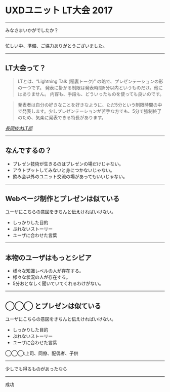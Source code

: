 # UXDユニット LT大会 2017 

---

みなさまいかがでしたか？

---

忙しい中、準備、ご協力ありがとうございました。

---

## LT大会って？


> LTとは、“Lightning Talk (稲妻トーク)” の略で、プレゼンテーションの形の一つです。 発表に掛かる制限は発表時間5分以内というものだけ。他にはありません。
> 内容も、手段も、どういったものを使っても良いのです。

> 発表者は自分の好きなことを好きなように、ただ5分という制限時間の中で発表します。少しプレゼンテーションが苦手な方でも、5分で強制終了のため、気楽に発表できる特長があります。

<cite>[長岡技大LT部](https://sites.google.com/site/nagaokalt/)</cite>

---

## なんでするの？

- プレゼン技術が生きるのはプレゼンの場だけじゃない。
- アウトプットしてみないと身につかないじゃない。
- 飲み会以外のユニット交流の場があってもいいじゃない。

---

## Webページ制作とプレゼンは似ている

ユーザにこちらの意図をきちんと伝えければいけない。
- しっかりした目的
- ぶれないストーリー
- ユーザに合わせた言葉

---

## 本物のユーザはもっとシビア

- 様々な知識レベルの人が存在する。
- 様々な状況の人が存在する。
- 5分おとなしく聞いていてくれるわけがない。

---

## ◯◯◯ とプレゼンは似ている

ユーザにこちらの意図をきちんと伝えければいけない。
- しっかりした目的
- ぶれないストーリー
- ユーザに合わせた言葉

◯◯◯:上司、同僚、配偶者、子供

---

少しでも得るものがあったなら

---

成功
